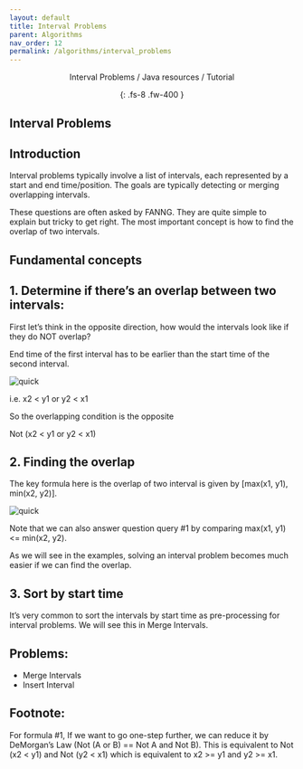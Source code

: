 ```yaml
---
layout: default
title: Interval Problems
parent: Algorithms
nav_order: 12
permalink: /algorithms/interval_problems
---
```

<div align="center" markdown="1">
Interval Problems / Java resources / Tutorial

{: .fs-8 .fw-400 }
</div>

## Interval Problems

## Introduction
Interval problems typically involve a list of intervals, each represented by a start and end time/position. The goals are typically detecting or merging overlapping intervals.

These questions are often asked by FANNG. They are quite simple to explain but tricky to get right. The most important concept is how to find the overlap of two intervals.

## Fundamental concepts

## 1. Determine if there’s an overlap between two intervals:

First let’s think in the opposite direction, how would the intervals look like if they do NOT overlap?

End time of the first interval has to be earlier than the start time of the second interval.

![quick](https://raw.githubusercontent.com/JavaLvivDev/prog-resources/master/resources/interval/interval1.png)

i.e. x2 < y1 or y2 < x1

So the overlapping condition is the opposite

Not (x2 < y1 or y2 < x1)

## 2. Finding the overlap

The key formula here is the overlap of two interval is given by [max(x1, y1), min(x2, y2)].

![quick](https://raw.githubusercontent.com/JavaLvivDev/prog-resources/master/resources/interval/interval2.png)

Note that we can also answer question query #1 by comparing max(x1, y1) <= min(x2, y2).

As we will see in the examples, solving an interval problem becomes much easier if we can find the overlap.

## 3. Sort by start time
It’s very common to sort the intervals by start time as pre-processing for interval problems. We will see this in Merge Intervals.

## Problems:
* Merge Intervals
* Insert Interval

## Footnote:
For formula #1, If we want to go one-step further, we can reduce it by DeMorgan’s Law (Not (A or B) == Not A and Not B). This is equivalent to Not (x2 < y1) and Not (y2 < x1) which is equivalent to x2 >= y1 and y2 >= x1.
